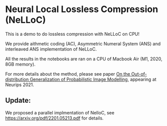 # Neural Local Lossless Compression (NeLLoC)

This is a demo to do lossless compression with NeLLoC on CPU!

We provide aithmetic coding (AC), Asymmetric Numeral System (ANS) and interleaved ANS implementation of NeLLoC.

All the results in the notebooks are ran  on a CPU of Macbook Air (M1, 2020, 8GB memory).

For more details about the method, please see paper [On the Out-of-distribution Generalization of Probabilistic Image Modelling](https://arxiv.org/abs/2109.02639), appearing at Neurips 2021.






## Update:
We proposed a parallel implmentation of NelloC, see https://arxiv.org/pdf/2201.05213.pdf for details.



